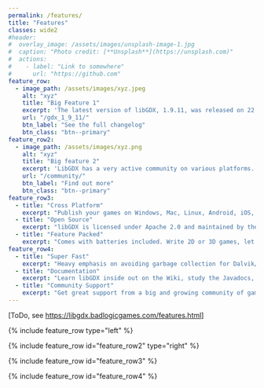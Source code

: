 ```yaml
---
permalink: /features/
title: "Features"
classes: wide2
#header:
#  overlay_image: /assets/images/unsplash-image-1.jpg
#  caption: "Photo credit: [**Unsplash**](https://unsplash.com)"
#  actions:
#    - label: "Link to somewhere"
#      url: "https://github.com"
feature_row:
  - image_path: /assets/images/xyz.jpeg
    alt: "xyz"
    title: "Big Feature 1"
    excerpt: 'The latest version of libGDX, 1.9.11, was released on 22 July 2020. Among various fixes and improvements it contains support for Linux ARM builds, which allows libGDX apps to be deployed on Rasperry Pis.'
    url: "/gdx_1_9_11/"
    btn_label: "See the full changelog"
    btn_class: "btn--primary"
feature_row2:
  - image_path: /assets/images/xyz.png
    alt: "xyz"
    title: "Big feature 2"
    excerpt: 'LibGDX has a very active community on various platforms. If you are looking for a place to start, our Discord server is most definitely the right place.'
    url: "/community/"
    btn_label: "Find out more"
    btn_class: "btn--primary"
feature_row3:
  - title: "Cross Platform"
    excerpt: "Publish your games on Windows, Mac, Linux, Android, iOS, BlackBerry and HTML5, all with the same code base."
  - title: "Open Source"
    excerpt: "libGDX is licensed under Apache 2.0 and maintained by the community. Contribute today!"
  - title: "Feature Packed"
    excerpt: "Comes with batteries included. Write 2D or 3D games, let libGDX worry about low-level details."
feature_row4:
  - title: "Super Fast"
    excerpt: "Heavy emphasis on avoiding garbage collection for Dalvik/JavaScript by careful API design and the use of custom collections."
  - title: "Documentation"
    excerpt: "Learn libGDX inside out on the Wiki, study the Javadocs, or read a third-party tutorial. Learn from example code and demos."
  - title: "Community Support"
    excerpt: "Get great support from a big and growing community of game and application developers."
---
```


[ToDo, see https://libgdx.badlogicgames.com/features.html]

{% include feature_row type="left" %}

{% include feature_row id="feature_row2" type="right" %}

{% include feature_row id="feature_row3" %}

{% include feature_row id="feature_row4" %}
